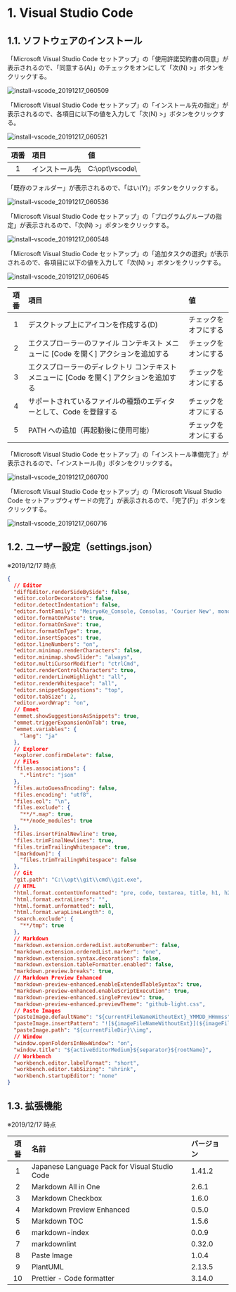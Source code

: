 # 1. Visual Studio Code

## 1.1. ソフトウェアのインストール

「Microsoft Visual Studio Code セットアップ」の「使用許諾契約書の同意」が表示されるので、「同意する(A)」のチェックをオンにして「次(N) >」ボタンをクリックする。

![install-vscode_20191217_060509](img/install-vscode_20191217_060509.png)

「Microsoft Visual Studio Code セットアップ」の「インストール先の指定」が表示されるので、各項目に以下の値を入力して「次(N) >」ボタンをクリックする。

![install-vscode_20191217_060521](img/install-vscode_20191217_060521.png)

| 項番 | 項目           | 値              |
| :--: | :------------- | :-------------- |
|  1   | インストール先 | C:\opt\vscode\  |

「既存のフォルダー」が表示されるので、「はい(Y)」ボタンをクリックする。

![install-vscode_20191217_060536](img/install-vscode_20191217_060536.png)

「Microsoft Visual Studio Code セットアップ」の「プログラムグループの指定」が表示されるので、「次(N) >」ボタンをクリックする。

![install-vscode_20191217_060548](img/install-vscode_20191217_060548.png)

「Microsoft Visual Studio Code セットアップ」の「追加タスクの選択」が表示されるので、各項目に以下の値を入力して「次(N) >」ボタンをクリックする。

![install-vscode_20191217_060645](img/install-vscode_20191217_060645.png)

| 項番 | 項目                                                                                       | 値                   |
| :--: | :----------------------------------------------------------------------------------------- | :------------------- |
|  1   | デスクトップ上にアイコンを作成する(D)                                                      | チェックをオフにする |
|  2   | エクスプローラーのファイル コンテキスト メニューに \[Code を開く] アクションを追加する     | チェックをオンにする |
|  3   | エクスプローラーのディレクトリ コンテキスト メニューに \[Code を開く] アクションを追加する | チェックをオンにする |
|  4   | サポートされているファイルの種類のエディターとして、Code を登録する                        | チェックをオフにする |
|  5   | PATH への追加（再起動後に使用可能）                                                        | チェックをオンにする |

「Microsoft Visual Studio Code セットアップ」の「インストール準備完了」が表示されるので、「インストール(I)」ボタンをクリックする。

![install-vscode_20191217_060700](img/install-vscode_20191217_060700.png)

「Microsoft Visual Studio Code セットアップ」の「Microsoft Visual Studio Code セットアップウィザードの完了」が表示されるので、「完了(F)」ボタンをクリックする。

![install-vscode_20191217_060716](img/install-vscode_20191217_060716.png)

## 1.2. ユーザー設定（settings.json）

※2019/12/17 時点

```json
{
  // Editor
  "diffEditor.renderSideBySide": false,
  "editor.colorDecorators": false,
  "editor.detectIndentation": false,
  "editor.fontFamily": "MeiryoKe_Console, Consolas, 'Courier New', monospace",
  "editor.formatOnPaste": true,
  "editor.formatOnSave": true,
  "editor.formatOnType": true,
  "editor.insertSpaces": true,
  "editor.lineNumbers": "on",
  "editor.minimap.renderCharacters": false,
  "editor.minimap.showSlider": "always",
  "editor.multiCursorModifier": "ctrlCmd",
  "editor.renderControlCharacters": true,
  "editor.renderLineHighlight": "all",
  "editor.renderWhitespace": "all",
  "editor.snippetSuggestions": "top",
  "editor.tabSize": 2,
  "editor.wordWrap": "on",
  // Emmet
  "emmet.showSuggestionsAsSnippets": true,
  "emmet.triggerExpansionOnTab": true,
  "emmet.variables": {
    "lang": "ja"
  },
  // Explorer
  "explorer.confirmDelete": false,
  // Files
  "files.associations": {
    ".*lintrc": "json"
  },
  "files.autoGuessEncoding": false,
  "files.encoding": "utf8",
  "files.eol": "\n",
  "files.exclude": {
    "**/*.map": true,
    "**/node_modules": true
  },
  "files.insertFinalNewline": true,
  "files.trimFinalNewlines": true,
  "files.trimTrailingWhitespace": true,
  "[markdown]": {
    "files.trimTrailingWhitespace": false
  },
  // Git
  "git.path": "C:\\opt\\git\\cmd\\git.exe",
  // HTML
  "html.format.contentUnformatted": "pre, code, textarea, title, h1, h2, h3, h4, h5, h6, p",
  "html.format.extraLiners": "",
  "html.format.unformatted": null,
  "html.format.wrapLineLength": 0,
  "search.exclude": {
    "**/tmp": true
  },
  // Markdown
  "markdown.extension.orderedList.autoRenumber": false,
  "markdown.extension.orderedList.marker": "one",
  "markdown.extension.syntax.decorations": false,
  "markdown.extension.tableFormatter.enabled": false,
  "markdown.preview.breaks": true,
  // Markdown Preview Enhanced
  "markdown-preview-enhanced.enableExtendedTableSyntax": true,
  "markdown-preview-enhanced.enableScriptExecution": true,
  "markdown-preview-enhanced.singlePreview": true,
  "markdown-preview-enhanced.previewTheme": "github-light.css",
  // Paste Images
  "pasteImage.defaultName": "${currentFileNameWithoutExt}_YMMDD_HHmmss",
  "pasteImage.insertPattern": "![${imageFileNameWithoutExt}](${imageFilePath})",
  "pasteImage.path": "${currentFileDir}\\img",
  // Window
  "window.openFoldersInNewWindow": "on",
  "window.title": "${activeEditorMedium}${separator}${rootName}",
  // Workbench
  "workbench.editor.labelFormat": "short",
  "workbench.editor.tabSizing": "shrink",
  "workbench.startupEditor": "none"
}
```

## 1.3. 拡張機能

※2019/12/17 時点

| 項番 | 名前                                          | バージョン |
| :--: | :-------------------------------------------- | :--------- |
|  1   | Japanese Language Pack for Visual Studio Code | 1.41.2     |
|  2   | Markdown All in One                           | 2.6.1      |
|  3   | Markdown Checkbox                             | 1.6.0      |
|  4   | Markdown Preview Enhanced                     | 0.5.0      |
|  5   | Markdown TOC                                  | 1.5.6      |
|  6   | markdown-index                                | 0.0.9      |
|  7   | markdownlint                                  | 0.32.0     |
|  8   | Paste Image                                   | 1.0.4      |
|  9   | PlantUML                                      | 2.13.5     |
|  10  | Prettier - Code formatter                     | 3.14.0     |
